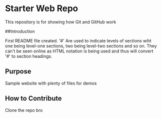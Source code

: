 # Starter Web Repo

This repository is for showing how Git and GitHub work

##Introduction

First README file created. '#' Are used to indicate levels of sections wiht one being level-one sections, two being level-two sections and so on. They can't be seen online as HTML notation is being used and thus will convert '#' to section headings.

## Purpose

Sample website with plenty of files for demos

## How to Contribute

Clone the repo bro
